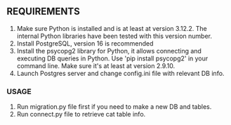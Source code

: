 ## REQUIREMENTS
1. Make sure Python is installed and is at least at version 3.12.2. The internal Python libraries have been tested with this version number.
2. Install PostgreSQL, version 16 is recommended
3. Install the psycopg2 library for Python, it allows connecting and executing DB queries in Python.
Use 'pip install psycopg2' in your command line. Make sure it's at least at version 2.9.10.
4. Launch Postgres server and change config.ini file with relevant DB info.

### USAGE
1. Run migration.py file first if you need to make a new DB and tables.
2. Run connect.py file to retrieve cat table info.